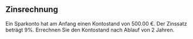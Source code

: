## Zinsrechnung

Ein Sparkonto hat am Anfang einen Kontostand von 500.00 €. Der Zinssatz beträgt 9%. Errechnen Sie den Kontostand nach Ablauf von 2 Jahren.